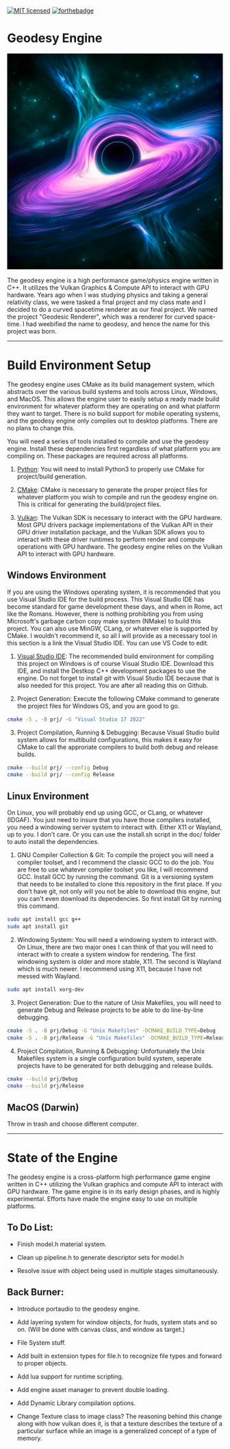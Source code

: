 [![MIT licensed](https://img.shields.io/badge/license-MIT-blue.svg)](LICENSE.md)
[![forthebadge](https://forthebadge.com/images/badges/works-on-my-machine.svg)](https://forthebadge.com)

# Geodesy Engine

![Alt Text](https://github.com/FermionicChaos/geodesy/blob/main/res/github/logo.png)

The geodesy engine is a high performance game/physics engine written in C++. It utilizes the Vulkan Graphics
& Compute API to interact with GPU hardware. Years ago when I was studying physics and taking a general relativity
class, we were tasked a final project and my class mate and I decided to do a curved spacetime renderer as our
final project. We named the project "Geodesic Renderer", which was a renderer for curved space-time. I had weebified
the name to geodesy, and hence the name for this project was born.

---

# Build Environment Setup
The geodesy engine uses CMake as its build management system, which abstracts over
the various build systems and tools across Linux, Windows, and MacOS. This allows the
engine user to easily setup a ready made build environment for whatever platform they
are operating on and what platform they want to target. There is no build support
for mobile operating systems, and the geodesy engine only compiles out to desktop
platforms. There are no plans to change this.

You will need a series of tools installed to compile and use the geodesy engine. Install
these dependencies first regardless of what platform you are compiling on. These packages
are required across all platforms.

1. [Python](https://www.python.org/downloads/):
You will need to install Python3 to properly use CMake for project/build generation.

2. [CMake](https://cmake.org/download/):
CMake is necessary to generate the proper project files for whatever platform you
wish to compile and run the geodesy engine on. This is critical for generating
the build/project files.

3. [Vulkan](https://www.lunarg.com/vulkan-sdk/):
The Vulkan SDK is necessary to interact with the GPU hardware. Most GPU drivers
package implementations of the Vulkan API in their GPU driver installation package,
and the Vulkan SDK allows you to interact with these driver runtimes to perform
render and compute operations with GPU hardware. The geodesy engine relies on 
the Vulkan API to interact with GPU hardware.

## Windows Environment
If you are using the Windows operating system, it is recommended that you use Visual Studio IDE
for the build process. This Visual Studio IDE has become standard for game development these days,
and when in Rome, act like the Romans. However, there is nothing prohibiting you from using Microsoft's
garbage carbon copy make system (NMake) to build this project. You can also use MinGW, CLang, or whatever
else is supported by CMake. I wouldn't recommend it, so all I will provide as a necessary tool in this
section is a link the Visual Studio IDE. You can use VS Code to edit.

1. [Visual Studio IDE](https://visualstudio.microsoft.com/vs/): The recommended build environment for compiling
this project on Windows is of course Visual Studio IDE. Download this IDE, and install the Destkop C++ development
packages to use the engine. Do not forget to install git with Visual Studio IDE because that is also needed
for this project. You are after all reading this on Github.

2. Project Generation: Execute the following CMake command to generate the project files for Windows OS, and you are good to go.
```bash
cmake -S . -B prj/ -G "Visual Studio 17 2022"
```

3. Project Compilation, Running & Debugging: Because Visual Studio build system allows for multibuild configurations,
this makes it easy for CMake to call the approriate compilers to build both debug and release builds.
```bash
cmake --build prj/ --config Debug
cmake --build prj/ --config Release
```

## Linux Environment
On Linux, you will probably end up using GCC, or CLang, or whatever (IDGAF). You
just need to insure that you have those compilers installed, you need a windowing 
server system to interact with. Either X11 or Wayland, up to you. I don't care. Or
you can use the install.sh script in the doc/ folder to auto install the dependencies.

1. GNU Compiler Collection & Git: 
To compile the project you will need a compiler toolset, and I recommend the classic GCC 
to do the job. You are free to use whatever compiler toolset you like, I will recommend GCC. 
Install GCC by running the command. Git is a versioning system that needs to be installed 
to clone this repository in the first place. If you don't have git, not only will you not 
be able to download this engine, but you can't even download its dependencies. So first 
install Git by running this command.
```bash
sudo apt install gcc g++
sudo apt install git
```

2. Windowing System: You will need a windowing system to interact with. On Linux, there are
two major ones I can think of that you will need to interact with to create a system window
for rendering. The first windowing system is older and more stable, X11. The second is Wayland
which is much newer. I recommend using X11, because I have not messed with Wayland.
```bash
sudo apt install xorg-dev
```

3. Project Generation: Due to the nature of Unix Makefiles, you will need to generate
Debug and Release projects to be able to do line-by-line debugging.
```bash
cmake -S . -B prj/Debug -G "Unix Makefiles" -DCMAKE_BUILD_TYPE=Debug
cmake -S . -B prj/Release -G "Unix Makefiles" -DCMAKE_BUILD_TYPE=Release
```
4. Project Compilation, Running & Debugging: Unfortunately the Unix Makefiles system is a single
configuration build system, seperate projects have to be generated for both debugging and release
builds.
```bash
cmake --build prj/Debug
cmake --build prj/Release
```

## MacOS (Darwin)
Throw in trash and choose different computer.

---

# State of the Engine
The geodesy engine is a cross-platform high performance game engine written in C++ utilizing the Vulkan
graphics and compute API to interact with GPU hardware. The game engine is in its early design phases, and
is highly experimental. Efforts have made the engine easy to use on multiple platforms.

## To Do List:

- Finish model.h material system.

- Clean up pipeline.h to generate descriptor sets for model.h

- Resolve issue with object being used in multiple stages simultaneously.

## Back Burner:

- Introduce portaudio to the geodesy engine.

- Add layering system for window objects, for huds, system stats and so
on. (Will be done with canvas class, and window as target.)

- File System stuff.

- Add built in extension types for file.h to recognize file types
and forward to proper objects.

- Add lua support for runtime scripting.

- Add engine asset manager to prevent double loading.

- Add Dynamic Library compilation options.

- Change Texture class to image class? The reasoning behind this change
along with how vulkan does it, is that a texture describes the texture
of a particular surface while an image is a generalized concept of a type
of memory.
